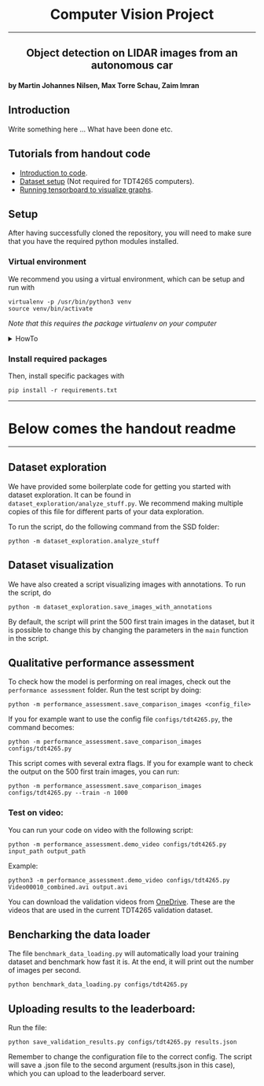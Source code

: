<center> 
    <h1>
        Computer Vision Project
    </h1> 
</center>

---

<center> 
    <h2>
        Object detection on LIDAR images from an autonomous car
    </h2> 
</center>

#### by Martin Johannes Nilsen, Max Torre Schau, Zaim Imran


## Introduction
Write something here ... What have been done etc.


## Tutorials from handout code
- [Introduction to code](notebooks/code_introduction.ipynb).
- [Dataset setup](tutorials/dataset_setup.md) (Not required for TDT4265 computers).
- [Running tensorboard to visualize graphs](tutorials/tensorboard.md).


## Setup

After having successfully cloned the repository, you will need to make sure that you have the required python modules installed.

### Virtual environment
We recommend you using a virtual environment, which can be setup and run with
```
virtualenv -p /usr/bin/python3 venv
source venv/bin/activate
```
*Note that this requires the package virtualenv on your computer*
<details>
    <summary>HowTo</summary>
    
    python -m pip install --user virtualenv

</details>

### Install required packages
Then, install specific packages with
```
pip install -r requirements.txt
```


----
# Below comes the handout readme
----

## Dataset exploration 
We have provided some boilerplate code for getting you started with dataset exploration. It can be found in `dataset_exploration/analyze_stuff.py`. We recommend making multiple copies of this file for different parts of your data exploration.

To run the script, do the following command from the SSD folder:

```
python -m dataset_exploration.analyze_stuff
```

## Dataset visualization

We have also created a script visualizing images with annotations. To run the script, do 

```
python -m dataset_exploration.save_images_with_annotations
```

By default, the script will print the 500 first train images in the dataset, but it is possible to change this by changing the parameters in the `main` function in the script.

## Qualitative performance assessment

To check how the model is performing on real images, check out the `performance assessment` folder. Run the test script by doing:

```
python -m performance_assessment.save_comparison_images <config_file>
```

If you for example want to use the config file `configs/tdt4265.py`, the command becomes:

```
python -m performance_assessment.save_comparison_images configs/tdt4265.py
```

This script comes with several extra flags. If you for example want to check the output on the 500 first train images, you can run:

```
python -m performance_assessment.save_comparison_images configs/tdt4265.py --train -n 1000
```

### Test on video:
You can run your code on video with the following script:
```
python -m performance_assessment.demo_video configs/tdt4265.py input_path output_path
```
Example:
```
python3 -m performance_assessment.demo_video configs/tdt4265.py Video00010_combined.avi output.avi
```
You can download the validation videos from [OneDrive](https://studntnu-my.sharepoint.com/:f:/g/personal/haakohu_ntnu_no/EhTbLF7OIrZHuUAc2FWAxYoBpFJxfuMoLVxyo519fcSTlw?e=ujXUU7).
These are the videos that are used in the current TDT4265 validation dataset.



## Bencharking the data loader
The file `benchmark_data_loading.py` will automatically load your training dataset and benchmark how fast it is.
At the end, it will print out the number of images per second.

```
python benchmark_data_loading.py configs/tdt4265.py
```

## Uploading results to the leaderboard:
Run the file:
```
python save_validation_results.py configs/tdt4265.py results.json
```
Remember to change the configuration file to the correct config.
The script will save a .json file to the second argument (results.json in this case), which you can upload to the leaderboard server.

